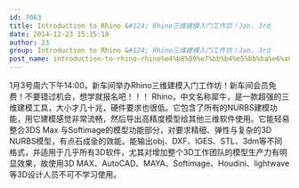 ```yaml
---
id: 7063
title: Introduction to Rhino &#124; Rhino三维建模入门工作坊！Jan. 3rd
date: 2014-12-23 15:35:18
author: 23
group: Introduction to Rhino &#124; Rhino三维建模入门工作坊！Jan. 3rd
post_name: introduction-to-rhino-rhino%e4%b8%89%e7%bb%b4%e5%bb%ba%e6%a8%a1%e5%85%a5%e9%97%a8%e5%b7%a5%e4%bd%9c%e5%9d%8a%ef%bc%81dec-27
---
```


1月3号周六下午14:00，新车间举办Rhino三维建模入门工作坊！新车间会员免费！不要错过机会，想学就报名吧！！！ Rhino，中文名称犀牛，是一款超强的三维建模工具，大小才几十兆，硬件要求也很低。它包含了所有的NURBS建模功能，用它建模感觉非常流畅，然后导出高精度模型给其他三维软件使用。它能轻易整合3DS Max 与Softimage的模型功能部分，对要求精细、弹性与复杂的3D NURBS模型，有点石成金的效能。能输出obj、DXF、IGES、STL、3dm等不同格式，并适用于几乎所有3D软件，尤其对增加整个3D工作团队的模型生产力有明显效果，故使用3D MAX、AutoCAD、MAYA、Softimage、Houdini、lightwave等3D设计人员不可不学习使用。